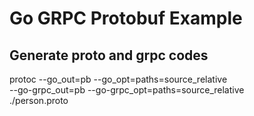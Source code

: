 # Go GRPC Protobuf Example


## Generate proto and grpc codes
 protoc --go_out=pb --go_opt=paths=source_relative \
     --go-grpc_out=pb --go-grpc_opt=paths=source_relative \
     ./person.proto